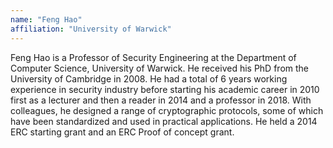 ```yaml
---
name: "Feng Hao"
affiliation: "University of Warwick"
---
```


Feng Hao is a Professor of Security Engineering at the Department of Computer Science, University of Warwick. He received his PhD from the University of Cambridge in 2008. He had a total of 6 years working experience in security industry before starting his academic career in 2010 first as a lecturer and then a reader in 2014 and a professor in 2018. With colleagues, he designed a range of cryptographic protocols, some of which have been standardized and used in practical applications. He held a 2014 ERC starting grant and an ERC Proof of concept grant.

